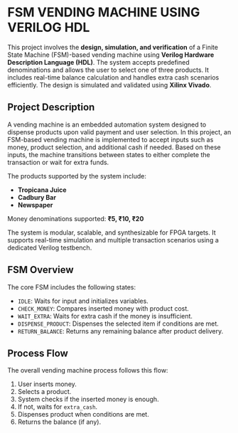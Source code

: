 # FSM VENDING MACHINE USING VERILOG HDL

This project involves the **design, simulation, and verification** of a Finite State Machine (FSM)-based vending machine using **Verilog Hardware Description Language (HDL)**. The system accepts predefined denominations and allows the user to select one of three products. It includes real-time balance calculation and handles extra cash scenarios efficiently. The design is simulated and validated using **Xilinx Vivado**.


## Project Description

A vending machine is an embedded automation system designed to dispense products upon valid payment and user selection. In this project, an FSM-based vending machine is implemented to accept inputs such as money, product selection, and additional cash if needed. Based on these inputs, the machine transitions between states to either complete the transaction or wait for extra funds.

The products supported by the system include:
- **Tropicana Juice**
- **Cadbury Bar**
- **Newspaper**

Money denominations supported: **₹5, ₹10, ₹20**

The system is modular, scalable, and synthesizable for FPGA targets. It supports real-time simulation and multiple transaction scenarios using a dedicated Verilog testbench.


## FSM Overview

The core FSM includes the following states:
- `IDLE`: Waits for input and initializes variables.
- `CHECK_MONEY`: Compares inserted money with product cost.
- `WAIT_EXTRA`: Waits for extra cash if the money is insufficient.
- `DISPENSE_PRODUCT`: Dispenses the selected item if conditions are met.
- `RETURN_BALANCE`: Returns any remaining balance after product delivery.


## Process Flow

The overall vending machine process follows this flow:

1. User inserts money.
2. Selects a product.
3. System checks if the inserted money is enough.
4. If not, waits for `extra_cash`.
5. Dispenses product when conditions are met.
6. Returns the balance (if any).


